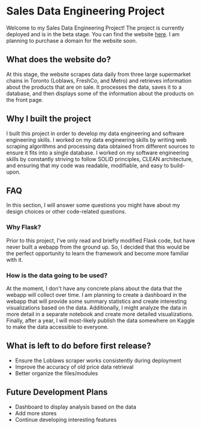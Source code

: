 # Sales Data Engineering Project
Welcome to my Sales Data Engineering Project! The project is currently deployed and is in the beta stage. You can find the website [here](http://172.105.19.211). I am planning to purchase a domain for the website soon.

## What does the website do?
At this stage, the website scrapes data daily from three large supermarket chains in Toronto (Loblaws, FreshCo, and Metro) and retrieves information about the products that are on sale. It processes the data, saves it to a database, and then displays some of the information about the products on the front page. 

## Why I built the project
I built this project in order to develop my data engineering and software engineering skills. I worked on my data engineering skills by writing web scraping algorithms and processing data obtained from different sources to ensure it fits into a single database. I worked on my software engineering skills by constantly striving to follow SOLID principles, CLEAN architecture, and ensuring that my code was readable, modifiable, and easy to build-upon. 

## FAQ
In this section, I will answer some questions you might have about my design choices or other code-related questions. 

### Why Flask?
Prior to this project, I've only read and briefly modified Flask code, but have never built a webapp from the ground up. So, I decided that this would be the perfect opportunity to learn the framework and become more familiar with it. 

### How is the data going to be used?
At the moment, I don't have any concrete plans about the data that the webapp will collect over time. I am planning to create a dashboard in the webapp that will provide some summary statistics and create interesting visualizations based on the data. Additionally, I might analyze the data in more detail in a separate notebook and create more detailed visualizations. Finally, after a year, I will most-likely publish the data somewhere on Kaggle to make the data accessible to everyone. 

## What is left to do before first release?
- Ensure the Loblaws scraper works consistently during deployment
- Improve the accuracy of old price data retrieval
- Better organize the files/modules

## Future Development Plans
- Dashboard to display analysis based on the data
- Add more stores
- Continue developing interesting features